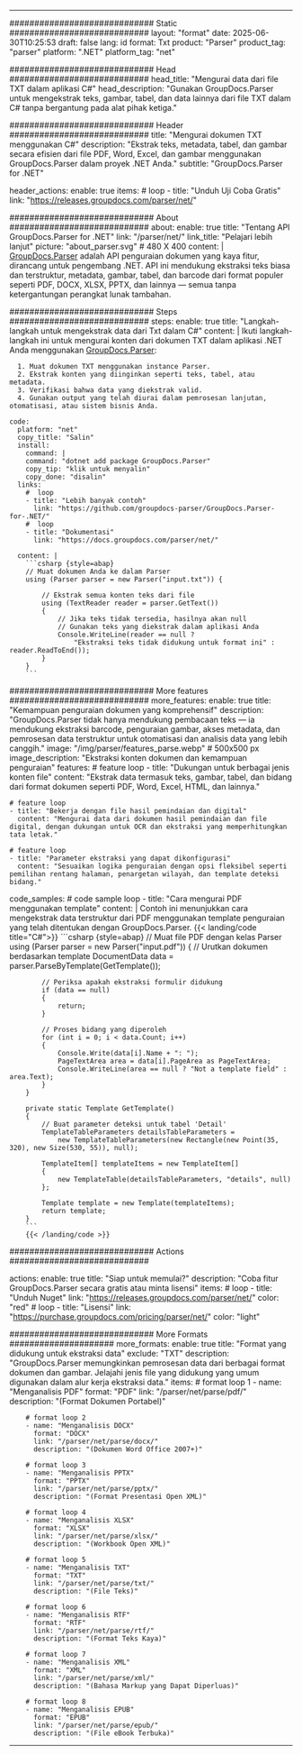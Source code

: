 


---
############################# Static ############################
layout: "format"
date:  2025-06-30T10:25:53
draft: false
lang: id
format: Txt
product: "Parser"
product_tag: "parser"
platform: ".NET"
platform_tag: "net"

############################# Head ############################
head_title: "Mengurai data dari file TXT dalam aplikasi C#"
head_description: "Gunakan GroupDocs.Parser untuk mengekstrak teks, gambar, tabel, dan data lainnya dari file TXT dalam C# tanpa bergantung pada alat pihak ketiga."

############################# Header ############################
title: "Mengurai dokumen TXT menggunakan C#" 
description: "Ekstrak teks, metadata, tabel, dan gambar secara efisien dari file PDF, Word, Excel, dan gambar menggunakan GroupDocs.Parser dalam proyek .NET Anda."
subtitle: "GroupDocs.Parser for .NET" 

header_actions:
  enable: true
  items:
    #  loop
    - title: "Unduh Uji Coba Gratis"
      link: "https://releases.groupdocs.com/parser/net/"
      
############################# About ############################
about:
    enable: true
    title: "Tentang API GroupDocs.Parser for .NET"
    link: "/parser/net/"
    link_title: "Pelajari lebih lanjut"
    picture: "about_parser.svg" # 480 X 400
    content: |
       [GroupDocs.Parser](/parser/net/) adalah API penguraian dokumen yang kaya fitur, dirancang untuk pengembang .NET. API ini mendukung ekstraksi teks biasa dan terstruktur, metadata, gambar, tabel, dan barcode dari format populer seperti PDF, DOCX, XLSX, PPTX, dan lainnya — semua tanpa ketergantungan perangkat lunak tambahan.

############################# Steps ############################
steps:
    enable: true
    title: "Langkah-langkah untuk mengekstrak data dari Txt dalam C#"
    content: |
      Ikuti langkah-langkah ini untuk mengurai konten dari dokumen TXT dalam aplikasi .NET Anda menggunakan [GroupDocs.Parser](/parser/net/):
      
      1. Muat dokumen TXT menggunakan instance Parser.
      2. Ekstrak konten yang diinginkan seperti teks, tabel, atau metadata.
      3. Verifikasi bahwa data yang diekstrak valid.
      4. Gunakan output yang telah diurai dalam pemrosesan lanjutan, otomatisasi, atau sistem bisnis Anda.
   
    code:
      platform: "net"
      copy_title: "Salin"
      install:
        command: |
        command: "dotnet add package GroupDocs.Parser"
        copy_tip: "klik untuk menyalin"
        copy_done: "disalin"
      links:
        #  loop
        - title: "Lebih banyak contoh"
          link: "https://github.com/groupdocs-parser/GroupDocs.Parser-for-.NET/"
        #  loop
        - title: "Dokumentasi"
          link: "https://docs.groupdocs.com/parser/net/"
          
      content: |
        ```csharp {style=abap}
        // Muat dokumen Anda ke dalam Parser
        using (Parser parser = new Parser("input.txt")) {

            // Ekstrak semua konten teks dari file
            using (TextReader reader = parser.GetText()) 
            {
                // Jika teks tidak tersedia, hasilnya akan null
                // Gunakan teks yang diekstrak dalam aplikasi Anda
                Console.WriteLine(reader == null ? 
                    "Ekstraksi teks tidak didukung untuk format ini" : reader.ReadToEnd());
            }
        }
        ```  

############################# More features ############################
more_features:
  enable: true
  title: "Kemampuan penguraian dokumen yang komprehensif"
  description: "GroupDocs.Parser tidak hanya mendukung pembacaan teks — ia mendukung ekstraksi barcode, penguraian gambar, akses metadata, dan pemrosesan data terstruktur untuk otomatisasi dan analisis data yang lebih canggih."
  image: "/img/parser/features_parse.webp" # 500x500 px
  image_description: "Ekstraksi konten dokumen dan kemampuan penguraian"
  features:
    # feature loop
    - title: "Dukungan untuk berbagai jenis konten file"
      content: "Ekstrak data termasuk teks, gambar, tabel, dan bidang dari format dokumen seperti PDF, Word, Excel, HTML, dan lainnya."

    # feature loop
    - title: "Bekerja dengan file hasil pemindaian dan digital"
      content: "Mengurai data dari dokumen hasil pemindaian dan file digital, dengan dukungan untuk OCR dan ekstraksi yang memperhitungkan tata letak."

    # feature loop
    - title: "Parameter ekstraksi yang dapat dikonfigurasi"
      content: "Sesuaikan logika penguraian dengan opsi fleksibel seperti pemilihan rentang halaman, penargetan wilayah, dan template deteksi bidang."
      
  code_samples:
    # code sample loop
    - title: "Cara mengurai PDF menggunakan template"
      content: |
        Contoh ini menunjukkan cara mengekstrak data terstruktur dari PDF menggunakan template penguraian yang telah ditentukan dengan GroupDocs.Parser.
        {{< landing/code title="C#">}}
        ```csharp {style=abap}
        //  Muat file PDF dengan kelas Parser
        using (Parser parser = new Parser("input.pdf"))
        {
            // Urutkan dokumen berdasarkan template
            DocumentData data = parser.ParseByTemplate(GetTemplate());

            // Periksa apakah ekstraksi formulir didukung
            if (data == null)
            {
                return;
            }

            // Proses bidang yang diperoleh
            for (int i = 0; i < data.Count; i++)
            {
                Console.Write(data[i].Name + ": ");
                PageTextArea area = data[i].PageArea as PageTextArea;
                Console.WriteLine(area == null ? "Not a template field" : area.Text);
            }
        }

        private static Template GetTemplate()
        {
            // Buat parameter deteksi untuk tabel 'Detail'
            TemplateTableParameters detailsTableParameters = 
                new TemplateTableParameters(new Rectangle(new Point(35, 320), new Size(530, 55)), null);

            TemplateItem[] templateItems = new TemplateItem[]
            {
                new TemplateTable(detailsTableParameters, "details", null)
            };

            Template template = new Template(templateItems);
            return template;
        }
        ```
        {{< /landing/code >}}


############################# Actions ############################

actions:
  enable: true
  title: "Siap untuk memulai?"
  description: "Coba fitur GroupDocs.Parser secara gratis atau minta lisensi"
  items:
    #  loop
    - title: "Unduh Nuget"
      link: "https://releases.groupdocs.com/parser/net/"
      color: "red"
        #  loop
    - title: "Lisensi"
      link: "https://purchase.groupdocs.com/pricing/parser/net/"
      color: "light"


############################# More Formats #####################
more_formats:
    enable: true
    title: "Format yang didukung untuk ekstraksi data"
    exclude: "TXT"
    description: "GroupDocs.Parser memungkinkan pemrosesan data dari berbagai format dokumen dan gambar. Jelajahi jenis file yang didukung yang umum digunakan dalam alur kerja ekstraksi data."
    items: 
        # format loop 1
        - name: "Menganalisis PDF"
          format: "PDF"
          link: "/parser/net/parse/pdf/"
          description: "(Format Dokumen Portabel)"
          
        # format loop 2
        - name: "Menganalisis DOCX"
          format: "DOCX"
          link: "/parser/net/parse/docx/"
          description: "(Dokumen Word Office 2007+)"
          
        # format loop 3
        - name: "Menganalisis PPTX"
          format: "PPTX"
          link: "/parser/net/parse/pptx/"
          description: "(Format Presentasi Open XML)"
          
        # format loop 4
        - name: "Menganalisis XLSX"
          format: "XLSX"
          link: "/parser/net/parse/xlsx/"
          description: "(Workbook Open XML)"
          
        # format loop 5
        - name: "Menganalisis TXT"
          format: "TXT"
          link: "/parser/net/parse/txt/"
          description: "(File Teks)"
          
        # format loop 6
        - name: "Menganalisis RTF"
          format: "RTF"
          link: "/parser/net/parse/rtf/"
          description: "(Format Teks Kaya)"
          
        # format loop 7
        - name: "Menganalisis XML"
          format: "XML"
          link: "/parser/net/parse/xml/"
          description: "(Bahasa Markup yang Dapat Diperluas)"
          
        # format loop 8
        - name: "Menganalisis EPUB"
          format: "EPUB"
          link: "/parser/net/parse/epub/"
          description: "(File eBook Terbuka)"
         
          

---